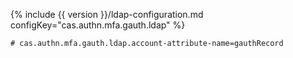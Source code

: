 {% include {{ version }}/ldap-configuration.md configKey="cas.authn.mfa.gauth.ldap" %}

```properties
# cas.authn.mfa.gauth.ldap.account-attribute-name=gauthRecord
```
